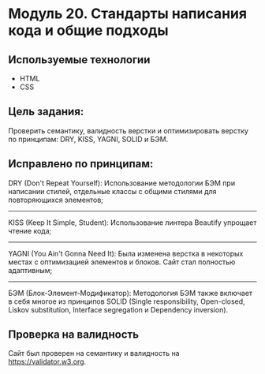 # Модуль 20. Стандарты написания кода и общие подходы

## Используемые технологии

* HTML
* CSS

## Цель задания:
Проверить семантику, валидность верстки и оптимизировать верстку по принципам: DRY, KISS, YAGNI, SOLID и БЭМ.

## Исправлено по принципам:
DRY (Don't Repeat Yourself): Использование методологии БЭМ при написании стилей, отдельные классы с общими стилями для повторяющихся элементов;

---

KISS (Keep It Simple, Student): Использование линтера Beautify упрощает чтение кода;

---

YAGNI (You Ain't Gonna Need It): Была изменена верстка в некоторых местах с оптимизацией элементов и блоков. Сайт стал полностью адаптивным;

---

БЭМ (Блок-Элемент-Модификатор): Методология БЭМ также включает в себя многое из принципов SOLID (Single responsibility, Open-closed, Liskov substitution, Interface segregation и Dependency inversion).

## Проверка на валидность

Сайт был проверен на семантику и валидность на <https://validator.w3.org>.

